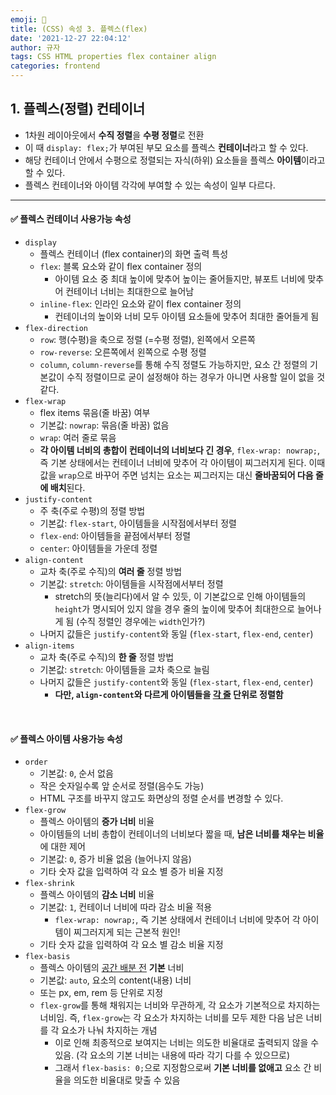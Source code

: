 ```yaml
---
emoji: 🌱
title: (CSS) 속성 3. 플렉스(flex)
date: '2021-12-27 22:04:12'
author: 규자
tags: CSS HTML properties flex container align
categories: frontend
---
```


## 1. 플렉스(정렬) 컨테이너
- 1차원 레이아웃에서 **수직 정렬**을 **수평 정렬**로 전환
- 이 때 `display: flex;`가 부여된 부모 요소를 플렉스 **컨테이너**라고 할 수 있다.
- 해당 컨테이너 안에서 수평으로 정렬되는 자식(하위) 요소들을 플렉스 **아이템**이라고 할 수 있다.
- 플렉스 컨테이너와 아이템 각각에 부여할 수 있는 속성이 일부 다르다.
-------
#### ✅ 플렉스 컨테이너 사용가능 속성
- `display`
    - 플렉스 컨테이너 (flex container)의 화면 출력 특성
    - `flex`: 블록 요소와 같이 flex container 정의
        - 아이템 요소 중 최대 높이에 맞추어 높이는 줄어들지만, 뷰포트 너비에 맞추어 컨테이너 너비는 최대한으로 늘어남
    - `inline-flex`: 인라인 요소와 같이 flex container 정의
        - 컨테이너의 높이와 너비 모두 아이템 요소들에 맞추어 최대한 줄어들게 됨
- `flex-direction`
    - `row`: 행(수평)을 축으로 정렬 (=수평 정렬), 왼쪽에서 오른쪽
    - `row-reverse`: 오른쪽에서 왼쪽으로 수평 정렬
    - `column`, `column-reverse`를 통해 수직 정렬도 가능하지만, 요소 간 정렬의 기본값이 수직 정렬이므로 굳이 설정해야 하는 경우가 아니면 사용할 일이 없을 것 같다.
- `flex-wrap`
    - flex items 묶음(줄 바꿈) 여부
    - 기본값: `nowrap`: 묶음(줄 바꿈) 없음
    - `wrap`: 여러 줄로 묶음
    - **각 아이템 너비의 총합이 컨테이너의 너비보다 긴 경우**, `flex-wrap: nowrap;`, 즉 기본 상태에서는 컨테이너 너비에 맞추어 각 아이템이 찌그러지게 된다. 이때 값을 `wrap`으로 바꾸어 주면 넘치는 요소는 찌그러지는 대신 **줄바꿈되어 다음 줄에 배치**된다.
- `justify-content`
    - 주 축(주로 수평)의 정렬 방법
    - 기본값: `flex-start`, 아이템들을 시작점에서부터 정렬
    - `flex-end`: 아이템들을 끝점에서부터 정렬
    - `center`: 아이템들을 가운데 정렬
- `align-content`
    - 교차 축(주로 수직)의 **여러 줄** 정렬 방법
    - 기본값: `stretch`: 아이템들을 시작점에서부터 정렬
        - stretch의 뜻(늘리다)에서 알 수 있듯, 이 기본값으로 인해 아이템들의 `height`가 명시되어 있지 않을 경우 줄의 높이에 맞추어 최대한으로 늘어나게 됨 (수직 정렬인 경우에는 `width`인가?)
    - 나머지 값들은 `justify-content`와 동일 (`flex-start`, `flex-end`, `center`)
- `align-items`
    - 교차 축(주로 수직)의 **한 줄** 정렬 방법
    - 기본값: `stretch`: 아이템들을 교차 축으로 늘림
    - 나머지 값들은 `justify-content`와 동일 (`flex-start`, `flex-end`, `center`)
        - **다만, `align-content`와 다르게 아이템들을 <u>각 줄</u> 단위로 정렬함**

<br/>

#### ✅ 플렉스 아이템 사용가능 속성
- `order`
    - 기본값: `0`, 순서 없음
    - 작은 숫자일수록 앞 순서로 정렬(음수도 가능)
    - HTML 구조를 바꾸지 않고도 화면상의 정렬 순서를 변경할 수 있다.
- `flex-grow`
    - 플렉스 아이템의 **증가 너비** 비율
    - 아이템들의 너비 총합이 컨테이너의 너비보다 짧을 때, **남은 너비를 채우는 비율**에 대한 제어
    - 기본값: `0`, 증가 비율 없음 (늘어나지 않음)
    - 기타 숫자 값을 입력하여 각 요소 별 증가 비율 지정
- `flex-shrink`
    - 플렉스 아이템의 **감소 너비** 비율
    - 기본값: `1`, 컨테이너 너비에 따라 감소 비율 적용
        - `flex-wrap: nowrap;`, 즉 기본 상태에서 컨테이너 너비에 맞추어 각 아이템이 찌그러지게 되는 근본적 원인!
    - 기타 숫자 값을 입력하여 각 요소 별 감소 비율 지정
- `flex-basis`
    - 플렉스 아이템의 <u>공간 배분 전</u> **기본** 너비
    - 기본값: `auto`, 요소의 content(내용) 너비
    - 또는  px, em, rem 등 단위로 지정
    - `flex-grow`를 통해 채워지는 너비와 무관하게, 각 요소가 기본적으로 차지하는 너비임. 즉, `flex-grow`는 각 요소가 차지하는 너비를 모두 제한 다음 남은 너비를 각 요소가 나눠 차지하는 개념
        - 이로 인해 최종적으로 보여지는 너비는 의도한 비율대로 출력되지 않을 수 있음. (각 요소의 기본 너비는 내용에 따라 각기 다를 수 있으므로) 
        - 그래서 `flex-basis: 0;`으로 지정함으로써 **기본 너비를 없애고** 요소 간 비율을 의도한 비율대로 맞출 수 있음